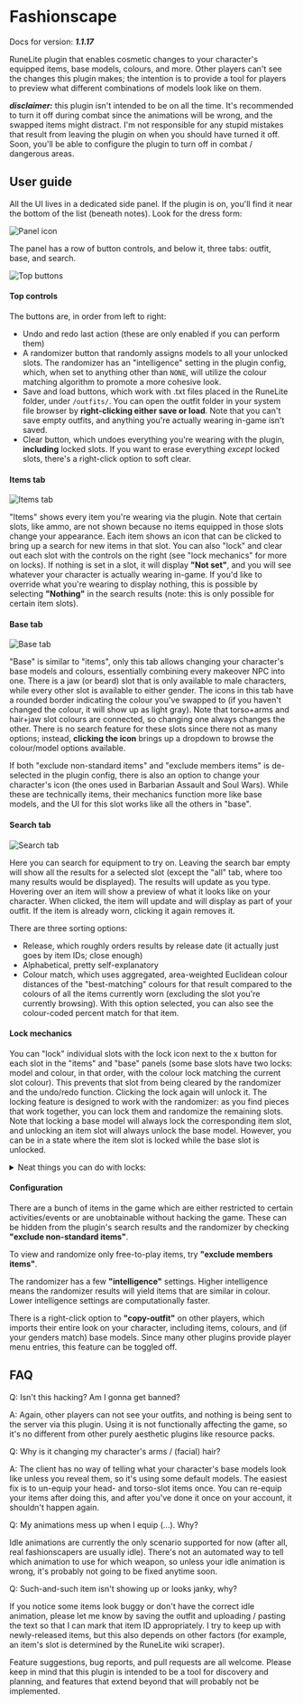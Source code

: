 # Fashionscape

Docs for version: ***1.1.17***

RuneLite plugin that enables cosmetic changes to your character's equipped items, base models, colours, and more.
Other players can't see the changes this plugin makes; the intention is to provide a tool for players to preview
what different combinations of models look like on them.

***disclaimer:*** this plugin isn't intended to be on all the time. It's recommended to turn it off during combat since
the animations will be wrong, and the swapped items might distract. I'm not responsible for any stupid mistakes
that result from leaving the plugin on when you should have turned it off. Soon, you'll be able to configure the plugin
to turn off in combat / dangerous areas.

## User guide
All the UI lives in a dedicated side panel. If the plugin is on, you'll find it near the bottom of the list
(beneath notes). Look for the dress form:
 
![Panel icon](icon.png)

The panel has a row of button controls, and below it, three tabs: outfit, base, and search. 

![Top buttons](top_buttons.png)

#### Top controls
The buttons are, in order from left to right:
* Undo and redo last action (these are only enabled if you can perform them)
* A randomizer button that randomly assigns models to all your unlocked slots. The randomizer has an 
"intelligence" setting in the plugin config, which, when set to anything other than `NONE`, will utilize the colour 
  matching algorithm to promote a more cohesive look.
* Save and load buttons, which work with .txt files placed in the RuneLite folder, under `/outfits/`. You can open the
outfit folder in your system file browser by **right-clicking either save or load**. Note that you can't save empty 
  outfits, and anything you're actually wearing in-game isn't saved.
* Clear button, which undoes everything you're wearing with the plugin, **including** locked slots. If you want to erase
everything *except* locked slots, there's a right-click option to soft clear.
  
#### Items tab
![Items tab](items_panel.png)

"Items" shows every item you're wearing via the plugin. Note that certain slots, like ammo, are not shown because no
items equipped in those slots change your appearance. Each item shows an icon that can be clicked to bring up a search
for new items in that slot. You can also "lock" and clear out each slot with the controls on the right (see 
"lock mechanics" for more on locks). If nothing is set in a slot, it will display **"Not set"**, and you will see 
whatever your character is actually wearing in-game. If you'd like to override what you're wearing to display nothing, 
this is possible by selecting **"Nothing"** in the search results (note: this is only possible for certain item slots).

#### Base tab
![Base tab](base_panel.png)

"Base" is similar to "items", only this tab allows changing your character's base models and colours, essentially 
combining every makeover NPC into one. There is a jaw (or beard) slot that is only available to male characters, while 
every other slot is available to either gender. The icons in this tab have a rounded border indicating the colour you've 
swapped to (if you haven't changed the colour, it will show up as light gray). Note that torso+arms and hair+jaw slot 
colours are connected, so changing one always changes the other. There is no search feature for these slots since there 
not as many options; instead, **clicking the icon** brings up a dropdown to browse the colour/model options available.

If both "exclude non-standard items" and "exclude members items" is de-selected in the plugin config, there is also 
an option to change your character's icon (the ones used in Barbarian Assault and Soul Wars). While these are 
technically items, their mechanics function more like base models, and the UI for this slot works like all the others 
in "base".

#### Search tab
![Search tab](search_tab.png)

Here you can search for equipment to try on. Leaving the search bar empty will show all the results for a selected
slot (except the "all" tab, where too many results would be displayed). The results will update as you type. Hovering
over an item will show a preview of what it looks like on your character. When clicked, the item will update and will
display as part of your outfit. If the item is already worn, clicking it again removes it.

There are three sorting options: 
* Release, which roughly orders results by release date (it actually just goes by item IDs; close enough)
* Alphabetical, pretty self-explanatory
* Colour match, which uses aggregated, area-weighted Euclidean colour distances of the "best-matching" colours for 
that result compared to the colours of all the items currently worn (excluding the slot you're currently browsing). 
With this option selected, you can also see the colour-coded percent match for that item.

#### Lock mechanics
You can "lock" individual slots with the lock icon next to the x button for each slot in the "items" and "base" panels
(some base slots have two locks: model and colour, in that order, with the colour lock matching the current slot colour).
This prevents that slot from being cleared by the randomizer and the undo/redo function.
Clicking the lock again will unlock it. The locking feature is designed to work with the randomizer: as you find pieces 
that work together, you can lock them and randomize the remaining slots. Note that locking a base model will always 
lock the corresponding item slot, and unlocking an item slot will always unlock the base model. However, you can be in
a state where the item slot is locked while the base slot is unlocked.

<details>
  <summary>Neat things you can do with locks:</summary>
  
* Lock the shield slot and randomize with weapons unlocked. All weapon results will be one-handed.
* Lock your player's hair/beard with the head item unlocked and randomize. All the head slot results will not obscure 
your hair and/or beard. A similar approach can be used on the player's arms model and the torso item slot.
* Lock the torso, legs, and/or boots item slots while leaving the base models unlocked. The randomizer will now scramble
your base models for those slots.
 
</details>

#### Configuration

There are a bunch of items in the game which are either restricted to certain activities/events or are unobtainable 
without hacking the game. These can be hidden from the plugin's search results and the randomizer by checking **"exclude
non-standard items"**.

To view and randomize only free-to-play items, try **"exclude members items"**.

The randomizer has a few **"intelligence"** settings. Higher intelligence means the randomizer results will yield items
that are similar in colour. Lower intelligence settings are computationally faster.

There is a right-click option to **"copy-outfit"** on other players, which imports their entire look on your character,
including items, colours, and (if your genders match) base models. Since many other plugins provide player menu entries,
this feature can be toggled off.

## FAQ
Q: Isn't this hacking? Am I gonna get banned?

A: Again, other players can not see your outfits, and nothing is being sent to the server via this plugin. Using it is 
not functionally affecting the game, so it's no different from other purely aesthetic plugins like resource packs.

Q: Why is it changing my character's arms / (facial) hair?

A: The client has no way of telling what your character's base models look like unless you reveal them, so 
it's using some default models. The easiest fix is to un-equip your head- and torso-slot items once. You can re-equip 
your items after doing this, and after you've done it once on your account, it shouldn't happen again.

Q: My animations mess up when I equip (...). Why?

Idle animations are currently the only scenario supported for now (after all, real fashionscapers are usually idle).
There's not an automated way to tell which animation to use for which weapon, so unless your idle animation is wrong, 
it's probably not going to be fixed anytime soon.

Q: Such-and-such item isn't showing up or looks janky, why?

If you notice some items look buggy or don't have the correct idle animation, please let me know by saving the outfit
and uploading / pasting the text so that I can mark that item ID appropriately. I try to keep up with newly-released
items, but this also depends on other factors (for example, an item's slot is determined by the RuneLite wiki scraper). 

Feature suggestions, bug reports, and pull requests are all welcome. Please keep in mind that this plugin is intended
to be a tool for discovery and planning, and features that extend beyond that will probably not be implemented.
